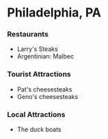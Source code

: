 # Philadelphia, PA

### Restaurants
- Larry's Steaks
- Argentinian: Malbec

### Tourist Attractions
- Pat's cheesesteaks
- Geno's cheesesteaks

### Local Attractions
- The duck boats
